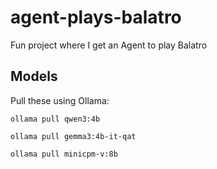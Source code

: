 # agent-plays-balatro
Fun project where I get an Agent to play Balatro

## Models

Pull these using Ollama:

`ollama pull qwen3:4b`

`ollama pull gemma3:4b-it-qat`

`ollama pull minicpm-v:8b`
